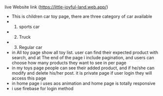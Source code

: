 live Website link (https://little-joyful-land.web.app/)

- This is children car toy page, there are three category of car available  
 - 1. sports car
 - 2. Truck
 - 3. Regular car   
- in All toy page show all toy list. user can find their expected product with search, and at The end of the page i include pagination, and users can choose how many products they want to see in per page
- in my toys page people can see their added product, and if he/she can modify and delete his/her post. it is private page if user login they will access this page
- in home page i uses aos animation and home page is totally responsive
- i use firebase for login method
